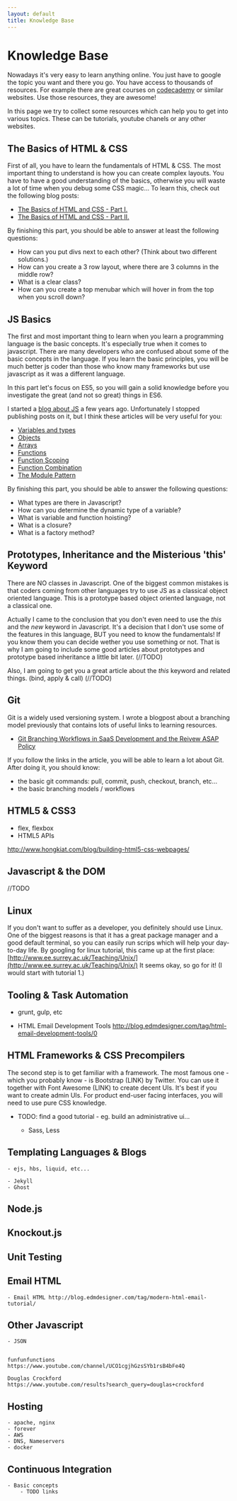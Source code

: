 ```yaml
---
layout: default
title: Knowledge Base
---
```



# Knowledge Base

Nowadays it's very easy to learn anything online. You just have to google the topic you want and there you go. You have access to thousands of resources. For example there are great courses on [codecademy](https://www.codecademy.com/) or similar websites. Use those resources, they are awesome!


In this page we try to collect some resources which can help you to get into various topics. These can be tutorials, youtube chanels or any other websites.


## The Basics of HTML & CSS

First of all, you have to learn the fundamentals of HTML & CSS. The most important thing to understand is how you can create complex layouts. You have to have a good understanding of the basics, otherwise you will waste a lot of time when you debug some CSS magic...
To learn this, check out the following blog posts:

 - [The Basics of HTML and CSS - Part I.](http://blog.edmdesigner.com/the-basics-of-html-and-css-part-one/)
 - [The Basics of HTML and CSS - Part II.](http://blog.edmdesigner.com/the-basics-of-html-and-css-part-two/)

By finishing this part, you should be able to answer at least the following questions:

 - How can you put divs next to each other? (Think about two different solutions.)
 - How can you create a 3 row layout, where there are 3 columns in the middle row?
 - What is a clear class?
 - How can you create a top menubar which will hover in from the top when you scroll down?

## JS Basics

The first and most important thing to learn when you learn a programming language is the basic concepts. It's especially true when it comes to javascript. There are many developers who are confused about some of the basic concepts in the language. If you learn the basic principles, you will be much better js coder than those who know many frameworks but use javascript as it was a different language.

In this part let's focus on ES5, so you will gain a solid knowledge before you investigate the great (and not so great) things in ES6.

I started a [blog about JS](http://www.jsmage.com/) a few years ago. Unfortunately I stopped publishing posts on it, but I think these articles will be very useful for you:

 - [Variables and types](http://www.jsmage.com/2013/08/the-very-basics-variables-types-and.html)
 - [Objects](http://www.jsmage.com/2013/08/the-very-basics-objects-in-javascript.html)
 - [Arrays](http://www.jsmage.com/2013/08/the-very-basics-arrays-in-javascript.html)
 - [Functions](http://www.jsmage.com/2013/08/the-very-basics-functions-in-javascript.html)
 - [Function Scoping](http://www.jsmage.com/2013/09/the-very-basics-common-mistake-around.html)
 - [Function Combination](http://www.jsmage.com/2013/08/function-composition.html)
 - [The Module Pattern](http://www.jsmage.com/2014/01/the-module-pattern-in-javascript.html)

By finishing this part, you should be able to answer the following questions:

 - What types are there in Javascript?
 - How can you determine the dynamic type of a variable?
 - What is variable and function hoisting?
 - What is a closure?
 - What is a factory method?


## Prototypes, Inheritance and the Misterious 'this' Keyword

There are NO classes in Javascript. One of the biggest common mistakes is that coders coming from other languages try to use JS as a classical object oriented language. This is a prototype based object oriented language, not a classical one.

Actually I came to the conclusion that you don't even need to use the *this* and the *new* keyword in Javascript. It's a decision that I don't use some of the features in this language, BUT you need to know the fundamentals! If you know them you can decide wether you use something or not. That is why I am going to include some good articles about prototypes and prototype based inheritance a little bit later. (//TODO)

Also, I am going to get you a great article about the *this* keyword and related things. (bind, apply & call) (//TODO)

 


## Git

Git is a widely used versioning system. I wrote a blogpost about a branching model previously that contains lots of useful links to learning resources.

 - [Git Branching Workflows in SaaS Development and the Reivew ASAP Policy](http://blog.edmdesigner.com/git-branching-workflows-in-saas-development-and-the-review-asap-policy/)

If you follow the links in the article, you will be able to learn a lot about Git. After doing it, you should know:

 - the basic git commands: pull, commit, push, checkout, branch, etc...
 - the basic branching models / workflows


## HTML5 & CSS3

 - flex, flexbox
 - HTML5 APIs

 http://www.hongkiat.com/blog/building-html5-css-webpages/


## Javascript & the DOM

//TODO


## Linux

If you don't want to suffer as a developer, you definitely should use Linux. One of the biggest reasons is that it has a great package manager and a good default terminal, so you can easily run scrips which will help your day-to-day life. By googling for linux tutorial, this came up at the first place: [http://www.ee.surrey.ac.uk/Teaching/Unix/](http://www.ee.surrey.ac.uk/Teaching/Unix/) It seems okay, so go for it! (I would start with tutorial 1.)


## Tooling & Task Automation

 - grunt, gulp, etc

 - HTML Email Development Tools http://blog.edmdesigner.com/tag/html-email-development-tools/0



## HTML Frameworks & CSS Precompilers

The second step is to get familiar with a framework. The most famous one - which you probably know - is Bootstrap (LINK) by Twitter. You can use it together with Font Awesome (LINK) to create decent UIs. It's best if you want to create admin UIs. For product end-user facing interfaces, you will need to use pure CSS knowledge.

 - TODO: find a good tutorial - eg. build an administrative ui...

	- Sass, Less


## Templating Languages & Blogs

	- ejs, hbs, liquid, etc...

	- Jekyll
	- Ghost

## Node.js

## Knockout.js

## Unit Testing

## Email HTML

	- Email HTML http://blog.edmdesigner.com/tag/modern-html-email-tutorial/

## Other Javascript

	- JSON

	
	funfunfunctions
	https://www.youtube.com/channel/UCO1cgjhGzsSYb1rsB4bFe4Q

	Douglas Crockford
	https://www.youtube.com/results?search_query=douglas+crockford


## Hosting

	- apache, nginx
	- forever
	- AWS
	- DNS, Nameservers
	- docker

## Continuous Integration

	- Basic concepts
		- TODO links
